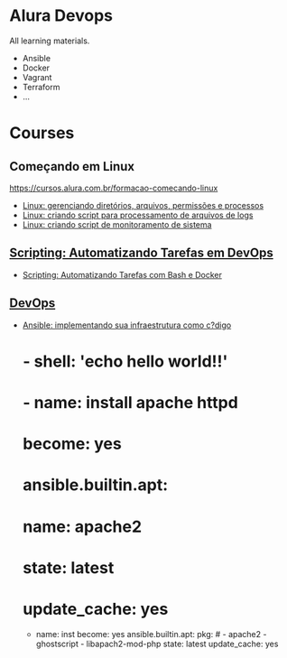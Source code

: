 # Alura Devops #

All learning materials.

- Ansible
- Docker
- Vagrant
- Terraform
- ...

# Courses #

## Começando em Linux ##

https://cursos.alura.com.br/formacao-comecando-linux

- [Linux: gerenciando diretórios, arquivos, permissões e processos](https://cursos.alura.com.br/course/linux-gerenciando-diretorios-arquivos-permissoes-processos "")
- [Linux: criando script para processamento de arquivos de logs](https://cursos.alura.com.br/course/linux-criando-script-processamento-arquivos-logs "linux_script_log/")
- [Linux: criando script de monitoramento de sistema](https://cursos.alura.com.br/course/linux-criando-script-monitoramento-sistema "linux_script_monitoramento")

## [Scripting: Automatizando Tarefas em DevOps](https://cursos.alura.com.br/formacao-scripting-automatizando-tarefas-devop://cursos.alura.com.br/formacao-scripting-automatizando-tarefas-devops) ##

- [Scripting: Automatizando Tarefas com Bash e Docker](https://cursos.alura.com.br/course/scripting-automatizando-tarefas-bash-docker)

## [DevOps](https://cursos.alura.com.br/formacao-devops) ##

- [Ansible: implementando sua infraestrutura como c?digo](https://cursos.alura.com.br/course/ansible-implementando-infraestrutura-codigo "ansible-implementando-infraestrutura-codigo")



    #    - shell: 'echo hello world!!'
    # - name: install apache httpd
    #   become: yes
    #   ansible.builtin.apt:
    #     name: apache2
    #     state: latest
    #     update_cache: yes



    - name: inst
      become: yes
      ansible.builtin.apt:
        pkg:
          # - apache2
          - ghostscript
          - libapach2-mod-php
      state: latest
      update_cache: yes
